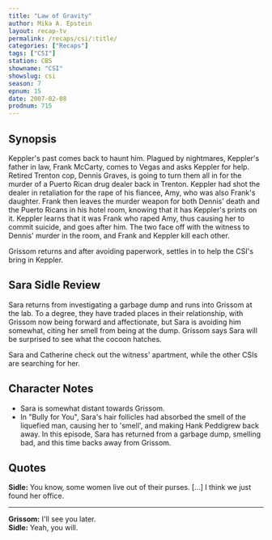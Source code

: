 ```yaml
---
title: "Law of Gravity"
author: Mika A. Epstein
layout: recap-tv
permalink: /recaps/csi/:title/
categories: ["Recaps"]
tags: ["CSI"]
station: CBS
showname: "CSI"
showslug: csi
season: 7
epnum: 15
date: 2007-02-08
prodnum: 715  
---
```


## Synopsis

Keppler's past comes back to haunt him. Plagued by nightmares, Keppler's father in law, Frank McCarty, comes to Vegas and asks Keppler for help. Retired Trenton cop, Dennis Graves, is going to turn them all in for the murder of a Puerto Rican drug dealer back in Trenton. Keppler had shot the dealer in retaliation for the rape of his fiancee, Amy, who was also Frank's daughter. Frank then leaves the murder weapon for both Dennis' death and the Puerto Ricans in his hotel room, knowing that it has Keppler's prints on it. Keppler learns that it was Frank who raped Amy, thus causing her to commit suicide, and goes after him. The two face off with the witness to Dennis' murder in the room, and Frank and Keppler kill each other.

Grissom returns and after avoiding paperwork, settles in to help the CSI's bring in Keppler.

## Sara Sidle Review

Sara returns from investigating a garbage dump and runs into Grissom at the lab. To a degree, they have traded places in their relationship, with Grissom now being forward and affectionate, but Sara is avoiding him somewhat, citing her smell from being at the dump. Grissom says Sara will be surprised to see what the cocoon hatches.

Sara and Catherine check out the witness' apartment, while the other CSIs are searching for her.

## Character Notes

* Sara is somewhat distant towards Grissom.  
* In "Bully for You", Sara's hair follicles had absorbed the smell of the liquefied man, causing her to 'smell', and making Hank Peddigrew back away. In this episode, Sara has returned from a garbage dump, smelling bad, and this time backs away from Grissom.

## Quotes

**Sidle:** You know, some women live out of their purses. [...] I think we just found her office.  

- - -

**Grissom:** I'll see you later.  
**Sidle:** Yeah, you will.